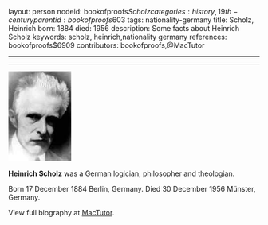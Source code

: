 layout: person
nodeid: bookofproofs$Scholz
categories: history,19th-century
parentid: bookofproofs$603
tags: nationality-germany
title: Scholz, Heinrich
born: 1884
died: 1956
description: Some facts about Heinrich Scholz
keywords: scholz, heinrich,nationality germany
references: bookofproofs$6909
contributors: bookofproofs,@MacTutor

---


---

![Scholz.jpg](https://github.com/bookofproofs/bookofproofs.github.io/blob/main/_sources/_assets/images/portraits/Scholz.jpg?raw=true)

**Heinrich Scholz**  was a German logician, philosopher and theologian.

Born 17 December 1884 Berlin, Germany. Died 30 December 1956 Münster, Germany.


View full biography at [MacTutor](https://mathshistory.st-andrews.ac.uk/Biographies/Scholz/).